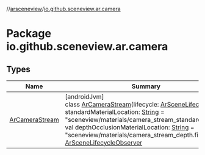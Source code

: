 //[arsceneview](../../index.md)/[io.github.sceneview.ar.camera](index.md)

# Package io.github.sceneview.ar.camera

## Types

| Name | Summary |
|---|---|
| [ArCameraStream](-ar-camera-stream/index.md) | [androidJvm]<br>class [ArCameraStream](-ar-camera-stream/index.md)(lifecycle: [ArSceneLifecycle](../io.github.sceneview.ar/-ar-scene-lifecycle/index.md), val standardMaterialLocation: [String](https://kotlinlang.org/api/latest/jvm/stdlib/kotlin/-string/index.html) = &quot;sceneview/materials/camera_stream_standard.filamat&quot;, val depthOcclusionMaterialLocation: [String](https://kotlinlang.org/api/latest/jvm/stdlib/kotlin/-string/index.html) = &quot;sceneview/materials/camera_stream_depth.filamat&quot;) : [ArSceneLifecycleObserver](../io.github.sceneview.ar/-ar-scene-lifecycle-observer/index.md) |
